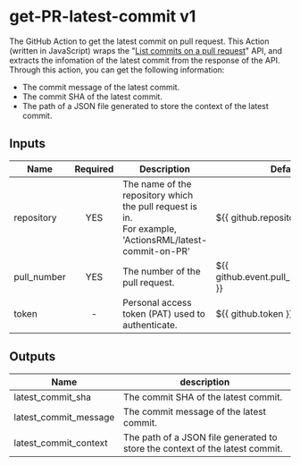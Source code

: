 # get-PR-latest-commit v1
The GitHub Action to get the latest commit on pull request. This Action (written in JavaScript) wraps the "[List commits on a pull request](https://docs.github.com/en/rest/reference/pulls#list-commits-on-a-pull-request)" API, and extracts the infomation of the latest commit from the response of the API.<BR/>
Through this action, you can get the following information:
* The commit message of the latest commit.
* The commit SHA of the latest commit.
* The path of a JSON file generated to store the context of the latest commit.

## Inputs
|Name        |Required |Description                                                                                                 |Default                                 |
|------------|:-------:|------------------------------------------------------------------------------------------------------------|----------------------------------------|
|repository  |YES      |The name of the repository which the pull request is in. <BR/>For example, 'ActionsRML/latest-commit-on-PR' |${{ github.repository }}                |
|pull_number |YES      |The number of the pull request.                                                                             |${{ github.event.pull_request.number }} |
|token       |-        |Personal access token (PAT) used to authenticate.                                                           |${{ github.token }}                     |

## Outputs
|Name                  |description                                                                   |
|----------------------|------------------------------------------------------------------------------|
|latest_commit_sha     |The commit SHA of the latest commit.                                          |
|latest_commit_message |The commit message of the latest commit.                                      |
|latest_commit_context |The path of a JSON file generated to store the context of the latest commit.  |
